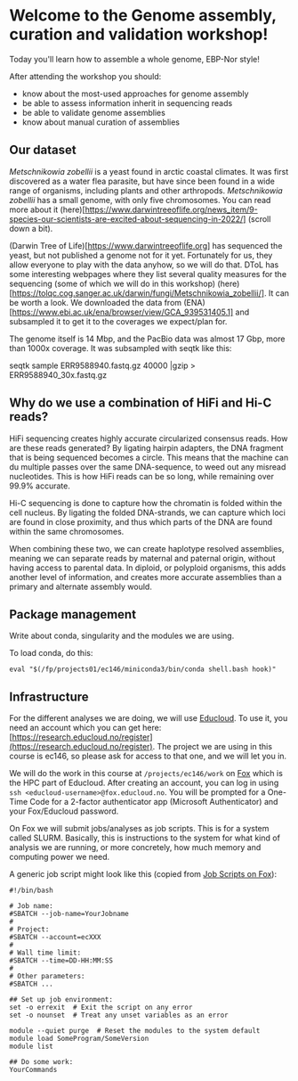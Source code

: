 # Welcome to the Genome assembly, curation and validation workshop!

Today you'll learn how to assemble a whole genome, EBP-Nor style! 

After attending the workshop you should:
- know about the most-used approaches for genome assembly
- be able to assess information inherit in sequencing reads
- be able to validate genome assemblies
- know about manual curation of assemblies


## Our dataset

*Metschnikowia zobellii* is a yeast found in arctic coastal climates. It was first discovered as a water flea parasite, but have since been found in a wide range of organisms, including plants and other arthropods. *Metschnikowia zobellii* has a small genome, with only five chromosomes. You can read more about it (here)[https://www.darwintreeoflife.org/news_item/9-species-our-scientists-are-excited-about-sequencing-in-2022/] (scroll down a bit).

(Darwin Tree of Life)[https://www.darwintreeoflife.org] has sequenced the yeast, but not published a genome not for it yet. Fortunately for us, they allow everyone to play with the data anyhow, so we will do that. DToL has some interesting webpages where they list several quality measures for the sequencing (some of which we will do in this workshop) (here)[https://tolqc.cog.sanger.ac.uk/darwin/fungi/Metschnikowia_zobellii/]. It can be worth a look. We downloaded the data from (ENA)[https://www.ebi.ac.uk/ena/browser/view/GCA_939531405.1] and subsampled it to get it to the coverages we expect/plan for. 

The genome itself is 14 Mbp, and the PacBio data was almost 17 Gbp, more than 1000x coverage. It was subsampled with seqtk like this:

seqtk sample ERR9588940.fastq.gz 40000 |gzip > ERR9588940_30x.fastq.gz


## Why do we use a combination of HiFi and Hi-C reads? 

HiFi sequencing creates highly accurate circularized consensus reads. How are these reads generated? By ligating hairpin adapters, the DNA fragment that is being sequenced becomes a circle. This means that the machine can du multiple passes over the same DNA-sequence, to weed out any misread nucleotides. This is how HiFi reads can be so long, while remaining over 99.9% accurate. 

Hi-C sequencing is done to capture how the chromatin is folded within the cell nucleus. By ligating the folded DNA-strands, we can capture which loci are found in close proximity, and thus which parts of the DNA are found within the same chromosomes.

When combining these two, we can create haplotype resolved assemblies, meaning we can separate reads by maternal and paternal origin, without having access to parental data. In diploid, or polyploid organisms, this adds another level of information, and creates more accurate assemblies than a primary and alternate assembly would. 

## Package management

Write about conda, singularity and the modules we are using.

To load conda, do this:
```
eval "$(/fp/projects01/ec146/miniconda3/bin/conda shell.bash hook)" 
```
## Infrastructure

For the different analyses we are doing, we will use [Educloud](https://www.uio.no/english/services/it/research/platforms/edu-research/). To use it, you need an account which you can get here: [https://research.educloud.no/register](https://research.educloud.no/register). The project we are using in this course is ec146, so please ask for access to that one, and we will let you in. 

We will do the work in this course at `/projects/ec146/work` on [Fox](https://www.uio.no/english/services/it/research/platforms/edu-research/help/fox/) which is the HPC part of Educloud. After creating an account, you can log in using `ssh <educloud-username>@fox.educloud.no`. You will be prompted for a One-Time Code for a 2-factor authenticator app (Microsoft Authenticator) and your Fox/Educloud password.

On Fox we will submit jobs/analyses as job scripts. This is for a system called SLURM. Basically, this is instructions to the system for what kind of analysis we are running, or more concretely, how much memory and computing power we need. 

A generic job script might look like this (copied from [Job Scripts on Fox](https://www.uio.no/english/services/it/research/platforms/edu-research/help/fox/jobs/job-scripts.md)):
```
#!/bin/bash

# Job name:
#SBATCH --job-name=YourJobname
#
# Project:
#SBATCH --account=ecXXX
#
# Wall time limit:
#SBATCH --time=DD-HH:MM:SS
#
# Other parameters:
#SBATCH ...

## Set up job environment:
set -o errexit  # Exit the script on any error
set -o nounset  # Treat any unset variables as an error

module --quiet purge  # Reset the modules to the system default
module load SomeProgram/SomeVersion
module list

## Do some work:
YourCommands
```


